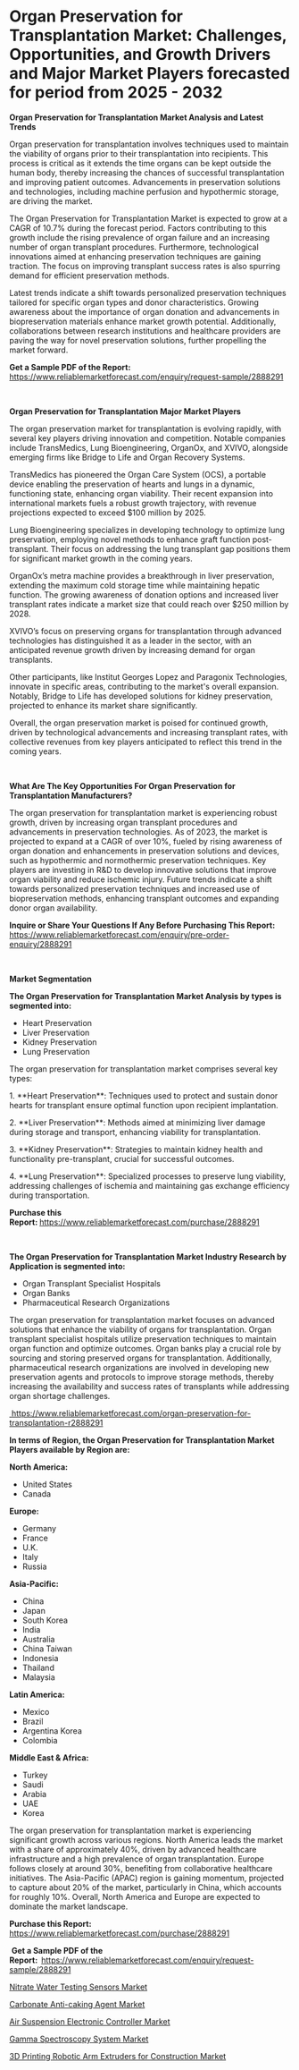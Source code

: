 <p><h1>Organ Preservation for Transplantation Market: Challenges, Opportunities, and Growth Drivers and Major Market Players forecasted for period from 2025 - 2032</h1></p><p><strong>Organ Preservation for Transplantation Market Analysis and Latest Trends</strong></p>
<p><p>Organ preservation for transplantation involves techniques used to maintain the viability of organs prior to their transplantation into recipients. This process is critical as it extends the time organs can be kept outside the human body, thereby increasing the chances of successful transplantation and improving patient outcomes. Advancements in preservation solutions and technologies, including machine perfusion and hypothermic storage, are driving the market.</p><p>The Organ Preservation for Transplantation Market is expected to grow at a CAGR of 10.7% during the forecast period. Factors contributing to this growth include the rising prevalence of organ failure and an increasing number of organ transplant procedures. Furthermore, technological innovations aimed at enhancing preservation techniques are gaining traction. The focus on improving transplant success rates is also spurring demand for efficient preservation methods.</p><p>Latest trends indicate a shift towards personalized preservation techniques tailored for specific organ types and donor characteristics. Growing awareness about the importance of organ donation and advancements in biopreservation materials enhance market growth potential. Additionally, collaborations between research institutions and healthcare providers are paving the way for novel preservation solutions, further propelling the market forward.</p></p>
<p><strong>Get a Sample PDF of the Report:&nbsp;</strong> <a href="https://www.reliablemarketforecast.com/enquiry/request-sample/2888291?utm_campaign=1893&utm_medium=2&utm_source=Github&utm_content=ia&utm_term=14032025&utm_id=organ-preservation-for-transplantation">https://www.reliablemarketforecast.com/enquiry/request-sample/2888291</a></p>
<p>&nbsp;</p>
<p><strong>Organ Preservation for Transplantation Major Market Players</strong></p>
<p><p>The organ preservation market for transplantation is evolving rapidly, with several key players driving innovation and competition. Notable companies include TransMedics, Lung Bioengineering, OrganOx, and XVIVO, alongside emerging firms like Bridge to Life and Organ Recovery Systems.</p><p>TransMedics has pioneered the Organ Care System (OCS), a portable device enabling the preservation of hearts and lungs in a dynamic, functioning state, enhancing organ viability. Their recent expansion into international markets fuels a robust growth trajectory, with revenue projections expected to exceed $100 million by 2025.</p><p>Lung Bioengineering specializes in developing technology to optimize lung preservation, employing novel methods to enhance graft function post-transplant. Their focus on addressing the lung transplant gap positions them for significant market growth in the coming years.</p><p>OrganOx’s metra machine provides a breakthrough in liver preservation, extending the maximum cold storage time while maintaining hepatic function. The growing awareness of donation options and increased liver transplant rates indicate a market size that could reach over $250 million by 2028.</p><p>XVIVO’s focus on preserving organs for transplantation through advanced technologies has distinguished it as a leader in the sector, with an anticipated revenue growth driven by increasing demand for organ transplants.</p><p>Other participants, like Institut Georges Lopez and Paragonix Technologies, innovate in specific areas, contributing to the market's overall expansion. Notably, Bridge to Life has developed solutions for kidney preservation, projected to enhance its market share significantly.</p><p>Overall, the organ preservation market is poised for continued growth, driven by technological advancements and increasing transplant rates, with collective revenues from key players anticipated to reflect this trend in the coming years.</p></p>
<p>&nbsp;</p>
<p><strong>What Are The Key Opportunities For Organ Preservation for Transplantation Manufacturers?</strong></p>
<p><p>The organ preservation for transplantation market is experiencing robust growth, driven by increasing organ transplant procedures and advancements in preservation technologies. As of 2023, the market is projected to expand at a CAGR of over 10%, fueled by rising awareness of organ donation and enhancements in preservation solutions and devices, such as hypothermic and normothermic preservation techniques. Key players are investing in R&D to develop innovative solutions that improve organ viability and reduce ischemic injury. Future trends indicate a shift towards personalized preservation techniques and increased use of biopreservation methods, enhancing transplant outcomes and expanding donor organ availability.</p></p>
<p><strong>Inquire or Share Your Questions If Any Before Purchasing This Report:</strong> <a href="https://www.reliablemarketforecast.com/enquiry/pre-order-enquiry/2888291?utm_campaign=1893&utm_medium=2&utm_source=Github&utm_content=ia&utm_term=14032025&utm_id=organ-preservation-for-transplantation">https://www.reliablemarketforecast.com/enquiry/pre-order-enquiry/2888291</a></p>
<p>&nbsp;</p>
<p><strong>Market Segmentation</strong></p>
<p><strong>The Organ Preservation for Transplantation Market Analysis by types is segmented into:</strong></p>
<p><ul><li>Heart Preservation</li><li>Liver Preservation</li><li>Kidney Preservation</li><li>Lung Preservation</li></ul></p>
<p><p>The organ preservation for transplantation market comprises several key types: </p><p>1. **Heart Preservation**: Techniques used to protect and sustain donor hearts for transplant ensure optimal function upon recipient implantation.</p><p>2. **Liver Preservation**: Methods aimed at minimizing liver damage during storage and transport, enhancing viability for transplantation.</p><p>3. **Kidney Preservation**: Strategies to maintain kidney health and functionality pre-transplant, crucial for successful outcomes.</p><p>4. **Lung Preservation**: Specialized processes to preserve lung viability, addressing challenges of ischemia and maintaining gas exchange efficiency during transportation.</p></p>
<p><strong>Purchase this Report:&nbsp;</strong><a href="https://www.reliablemarketforecast.com/purchase/2888291?utm_campaign=1893&utm_medium=2&utm_source=Github&utm_content=ia&utm_term=14032025&utm_id=organ-preservation-for-transplantation">https://www.reliablemarketforecast.com/purchase/2888291</a></p>
<p>&nbsp;</p>
<p><strong>The Organ Preservation for Transplantation Market Industry Research by Application is segmented into:</strong></p>
<p><ul><li>Organ Transplant Specialist Hospitals</li><li>Organ Banks</li><li>Pharmaceutical Research Organizations</li></ul></p>
<p><p>The organ preservation for transplantation market focuses on advanced solutions that enhance the viability of organs for transplantation. Organ transplant specialist hospitals utilize preservation techniques to maintain organ function and optimize outcomes. Organ banks play a crucial role by sourcing and storing preserved organs for transplantation. Additionally, pharmaceutical research organizations are involved in developing new preservation agents and protocols to improve storage methods, thereby increasing the availability and success rates of transplants while addressing organ shortage challenges.</p></p>
<p><a href="https://www.reliablemarketforecast.com/organ-preservation-for-transplantation-r2888291?utm_campaign=1893&utm_medium=2&utm_source=Github&utm_content=ia&utm_term=14032025&utm_id=organ-preservation-for-transplantation">&nbsp;https://www.reliablemarketforecast.com/organ-preservation-for-transplantation-r2888291</a></p>
<p><strong>In terms of Region, the Organ Preservation for Transplantation Market Players available by Region are:</strong></p>
<p>
    <p> <strong> North America: </strong>
        <ul>
            <li>United States</li>
            <li>Canada</li>
        </ul>
        </p> 
    <p> <strong> Europe: </strong>
        <ul>
            <li>Germany</li>
            <li>France</li>
            <li>U.K.</li>
            <li>Italy</li>
            <li>Russia</li>
        </ul>
        </p> 
    <p> <strong> Asia-Pacific: </strong>
        <ul>
            <li>China</li>
            <li>Japan</li>
            <li>South Korea</li>
            <li>India</li>
            <li>Australia</li>
            <li>China Taiwan</li>
            <li>Indonesia</li>
            <li>Thailand</li>
            <li>Malaysia</li>
        </ul>
        </p> 
    <p> <strong> Latin America: </strong>
        <ul>
            <li>Mexico</li>
            <li>Brazil</li>
            <li>Argentina Korea</li>
            <li>Colombia</li>
        </ul>
        </p> 
    <p> <strong> Middle East & Africa: </strong>
        <ul>
            <li>Turkey</li>
            <li>Saudi</li>
            <li>Arabia</li>
            <li>UAE</li>
            <li>Korea</li>
        </ul>
    </p>
    </p>
<p><p>The organ preservation for transplantation market is experiencing significant growth across various regions. North America leads the market with a share of approximately 40%, driven by advanced healthcare infrastructure and a high prevalence of organ transplantation. Europe follows closely at around 30%, benefiting from collaborative healthcare initiatives. The Asia-Pacific (APAC) region is gaining momentum, projected to capture about 20% of the market, particularly in China, which accounts for roughly 10%. Overall, North America and Europe are expected to dominate the market landscape.</p></p>
<p><strong>Purchase this Report: </strong><a href="https://www.reliablemarketforecast.com/purchase/2888291?utm_campaign=1893&utm_medium=2&utm_source=Github&utm_content=ia&utm_term=14032025&utm_id=organ-preservation-for-transplantation">https://www.reliablemarketforecast.com/purchase/2888291</a></p>
<p>&nbsp;<strong>Get a Sample PDF of the Report:&nbsp;&nbsp;</strong><a href="https://www.reliablemarketforecast.com/enquiry/request-sample/2888291?utm_campaign=1893&utm_medium=2&utm_source=Github&utm_content=ia&utm_term=14032025&utm_id=organ-preservation-for-transplantation">https://www.reliablemarketforecast.com/enquiry/request-sample/2888291</a></p>
<p><strong></strong></p>
<p><p><a href="https://github.com/hoppeellia6b/Market-Research-Report-List-1/blob/main/nitrate-water-testing-sensors-market.md?utm_campaign=1893&utm_medium=2&utm_source=Github&utm_content=ia&utm_term=14032025&utm_id=organ-preservation-for-transplantation">Nitrate Water Testing Sensors Market</a></p><p><a href="https://github.com/nedzazollo74/Market-Research-Report-List-1/blob/main/carbonate-anti-caking-agent-market.md?utm_campaign=1893&utm_medium=2&utm_source=Github&utm_content=ia&utm_term=14032025&utm_id=organ-preservation-for-transplantation">Carbonate Anti-caking Agent Market</a></p><p><a href="https://github.com/bredevasil2q/Market-Research-Report-List-1/blob/main/air-suspension-electronic-controller-market.md?utm_campaign=1893&utm_medium=2&utm_source=Github&utm_content=ia&utm_term=14032025&utm_id=organ-preservation-for-transplantation">Air Suspension Electronic Controller Market</a></p><p><a href="https://github.com/kleyderoomes/Market-Research-Report-List-1/blob/main/gamma-spectroscopy-system-market.md?utm_campaign=1893&utm_medium=2&utm_source=Github&utm_content=ia&utm_term=14032025&utm_id=organ-preservation-for-transplantation">Gamma Spectroscopy System Market</a></p><p><a href="https://github.com/winjelequegt/Market-Research-Report-List-1/blob/main/3d-printing-robotic-arm-extruders-for-construction-market.md?utm_campaign=1893&utm_medium=2&utm_source=Github&utm_content=ia&utm_term=14032025&utm_id=organ-preservation-for-transplantation">3D Printing Robotic Arm Extruders for Construction Market</a></p></p>